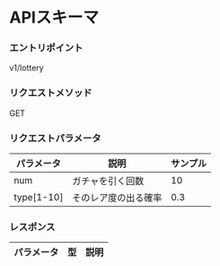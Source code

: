 # APIスキーマ
### エントリポイント
v1/lottery  

### リクエストメソッド
GET

### リクエストパラメータ  
|パラメータ|説明|サンプル|  
|---|---|---|  
|num|ガチャを引く回数|10|  
|type[1-10]|そのレア度の出る確率|0.3|

### レスポンス
|パラメータ|型|説明|  
|---|---|---|  

